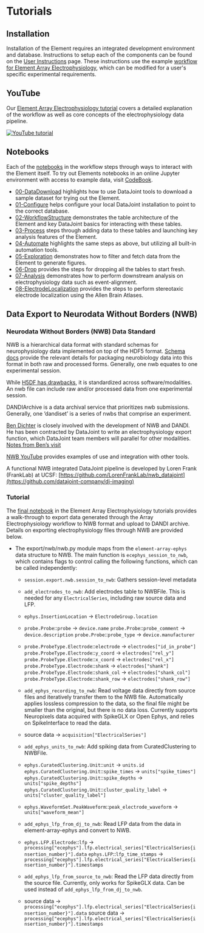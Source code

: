 # Tutorials

## Installation

Installation of the Element requires an integrated development environment and database. Instructions to setup each of the components can be found on the [User Instructions](datajoint.com/docs/elements/user-instructions) page. These instructions use the example [workflow for Element Array Electrophysiology](https://github.com/datajoint/workflow-array-ephys), which can be modified for a user's specific experimental requirements.

## YouTube

Our [Element Array Electrophysiology tutorial](https://www.youtube.com/watch?v=KQlGYOBq7ow) covers a detailed explanation of the workflow as well as core concepts of the electrophysiology data pipeline.

[![YouTube tutorial](https://img.youtube.com/vi/KQlGYOBq7ow/0.jpg)](https://www.youtube.com/watch?v=KQlGYOBq7ow)


## Notebooks

Each of the [notebooks](https://github.com/datajoint/workflow-array-ephys/tree/main/notebooks) in the workflow steps through ways to interact with the Element itself. To try out Elements notebooks in an online Jupyter environment with access to example data, visit [CodeBook](https://codebook.datajoint.io/).

- [00-DataDownload](https://github.com/datajoint/workflow-array-ephys/blob/main/notebooks/00-data-download-optional.ipynb) highlights how to use DataJoint tools to download a sample dataset for trying out the Element.
- [01-Configure](https://github.com/datajoint/workflow-array-ephys/blob/main/notebooks/01-configure.ipynb) helps configure your local DataJoint installation to point to the correct database.
- [02-WorkflowStructure](https://github.com/datajoint/workflow-array-ephys/blob/main/notebooks/02-workflow-structure-optional.ipynb) demonstrates the table architecture of the Element and key DataJoint basics for interacting with these tables.
- [03-Process](https://github.com/datajoint/workflow-array-ephys/blob/main/notebooks/03-process.ipynb) steps through adding data to these tables and launching key analysis features of the Element.
- [04-Automate](https://github.com/datajoint/workflow-array-ephys/blob/main/notebooks/04-automate-optional.ipynb) highlights the same steps as above, but utilizing all built-in automation tools.
- [05-Exploration](https://github.com/datajoint/workflow-array-ephys/blob/main/notebooks/05-explore.ipynb) demonstrates how to filter and fetch data from the Element to generate figures.
- [06-Drop](https://github.com/datajoint/workflow-array-ephys/blob/main/notebooks/06-drop-optional.ipynb) provides the steps for dropping all the tables to start fresh.
- [07-Analysis](https://github.com/datajoint/workflow-array-ephys/blob/main/notebooks/07-downstream-analysis.ipynb) demonstrates how to perform downstream analysis on electrophysiology data such as event-alignment.
- [08-ElectrodeLocalization](https://github.com/datajoint/workflow-array-ephys/blob/main/notebooks/08-electrode-localization.ipynb) provides the steps to perform stereotaxic electrode localization using the Allen Brain Atlases.

## Data Export to Neurodata Without Borders (NWB)

### Neurodata Without Borders (NWB) Data Standard

NWB is a hierarchical data format with standard schemas for neurophysiology data implemented on top of the HDF5 format. [Schema docs](https://nwb-schema.readthedocs.io/) provide the relevant details for packaging neurobiology data into this format in both raw and processed forms. Generally, one nwb equates to one experimental session. 

While [H5DF has drawbacks](https://cyrille.rossant.net/moving-away-hdf5/), it is standardized across software/modalities. An nwb file can include raw and/or processed data from one experimental session.

DANDIArchive is a data archival service that prioritizes nwb submissions. Generally, one ‘dandiset’ is a series of nwbs that comprise an experiment.

[Ben Dichter](https://www.catalystneuro.com/team/) is closely involved with the development of NWB and DANDI. He has been contracted by DataJoint to write an electrophysiology export function, which DataJoint team members will parallel for other modalities. [Notes from Ben’s visit](https://docs.google.com/document/d/12CYzK8a4IDS6S_sVaImqPYP-fYyFrRQduNQJH5H7wZY/edit)

[NWB YouTube](https://www.youtube.com/c/NeurodataWithoutBorders) provides examples of use and integration with other tools. 

A functional NWB integrated DataJoint pipeline is developed by Loren Frank (FrankLab) at UCSF: [https://github.com/LorenFrankLab/nwb_datajoint](https://github.com/datajoint-company/dj-imaging)

### Tutorial

The [final notebook](https://github.com/datajoint/workflow-array-ephys/blob/main/notebooks/09-NWB-export.ipynb) in the Element Array Electrophysiology tutorials provides a walk-through to export data generated through the Array Electrophysiology workflow to NWB format and upload to DANDI archive. Details on exporting electrophysiology files through NWB are provided below.

+ The export/nwb/nwb.py module maps from the `element-array-ephys` data structure to NWB. The main function is `ecephys_session_to_nwb`, which contains flags to control calling the following functions, which can be called independently:

    + `session.export.nwb.session_to_nwb`: Gathers session-level metadata

    + `add_electrodes_to_nwb`: Add electrodes table to NWBFile. This is needed for any `ElectricalSeries`, including raw source data and LFP.

    + `ephys.InsertionLocation` -> `ElectrodeGroup.location`

    + `probe.Probe`::`probe` -> `device.name` `probe.Probe`::`probe_comment` -> `device.description` `probe.Probe`::`probe_type` -> `device.manufacturer`

    + `probe.ProbeType.Electrode`::`electrode` -> `electrodes["id_in_probe"] probe.ProbeType.Electrode`::`y_coord` -> `electrodes["rel_y"] probe.ProbeType.Electrode`::`x_coord` -> `electrodes["rel_x"] probe.ProbeType.Electrode`::`shank` -> `electrodes["shank"]` `probe.ProbeType.Electrode`::`shank_col` -> `electrodes["shank_col"]` `probe.ProbeType.Electrode`::`shank_row` -> `electrodes["shank_row"]`

    + `add_ephys_recording_to_nwb`: Read voltage data directly from source files and iteratively transfer them to the NWB file. Automatically applies lossless compression to the data, so the final file might be smaller than the original, but there is no data loss. Currently supports Neuropixels data acquired with SpikeGLX or Open Ephys, and relies on SpikeInterface to read the data.

    + source data -> `acquisition["ElectricalSeries"]`

    + `add_ephys_units_to_nwb`: Add spiking data from CuratedClustering to NWBFile.

    + `ephys.CuratedClustering.Unit`::`unit` -> `units.id` `ephys.CuratedClustering.Unit`::`spike_times` -> `units["spike_times"]` `ephys.CuratedClustering.Unit`::`spike_depths` -> `units["spike_depths"]` `ephys.CuratedClustering.Unit`::`cluster_quality_label` -> `units["cluster_quality_label"]`

    + `ephys.WaveformSet.PeakWaveform`::`peak_electrode_waveform` -> `units["waveform_mean"]`

    + `add_ephys_lfp_from_dj_to_nwb`: Read LFP data from the data in element-array-ephys and convert to NWB.

    + `ephys.LFP.Electrode`::`lfp` -> `processing["ecephys"].lfp.electrical_series["ElectricalSeries{insertion_number}"].data` `ephys.LFP`::`lfp_time_stamps` -> `processing["ecephys"].lfp.electrical_series["ElectricalSeries{insertion_number}"].timestamps`

    + `add_ephys_lfp_from_source_to_nwb`: Read the LFP data directly from the source file. Currently, only works for SpikeGLX data. Can be used instead of `add_ephys_lfp_from_dj_to_nwb`.

    + source data -> `processing["ecephys"].lfp.electrical_series["ElectricalSeries{insertion_number}"].data` source data -> `processing["ecephys"].lfp.electrical_series["ElectricalSeries{insertion_number}"].timestamps`
